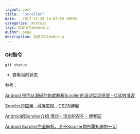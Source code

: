 ```yaml
---
layout: post
title:  "Scroller"
date:   2017-11-29 14:07:00 +0800
categories: Android
tags: 自定义ViewGroup
author: pepe
description: 自定义ViewGroup.
---
```


### Git指令
~~~
git status
~~~
* 查看当前状态


参考：

[Android 带你从源码的角度解析Scroller的滚动实现原理 - CSDN博客](http://blog.csdn.net/xiaanming/article/details/17483273)

[Scroller的应用--滑屏实现 - CSDN博客](http://blog.csdn.net/jwzhangjie/article/details/38894379)

[Android的Scroller介绍 滑动 - 流动的存在 - 博客园](http://www.cnblogs.com/wzachenjian/p/3667554.html)

[Android Scroller完全解析，关于Scroller你所需知道的一切](http://blog.csdn.net/guolin_blog/article/details/48719871)

[scroller-url]:http://www.grepcode.com/file/repository.grepcode.com/java/ext/com.google.android/android/2.0_r1/android/widget/Scroller.java#Scroller.0mCurrX

[xiaanming-url]: http://blog.csdn.net/xiaanming
